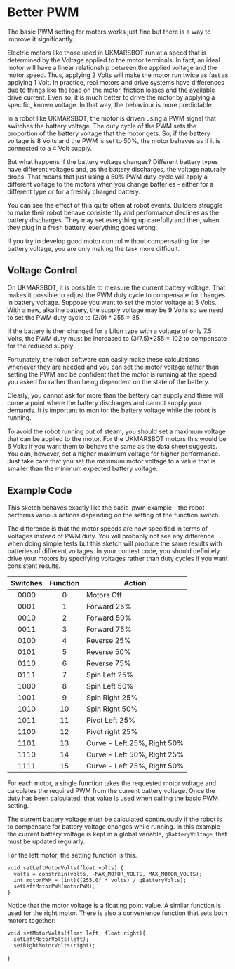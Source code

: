 # Better PWM

The basic PWM setting for motors works just fine but there is a way to improve it significantly.

Electric motors like those used in UKMARSBOT run at a speed that is determined by the Voltage applied to the motor terminals. In fact, an ideal motor will have a linear relationship between the applied voltage and the motor speed. Thus, applying 2 Volts will make the motor run twice as fast as applying 1 Volt. In practice, real motors and drive systems have differences due to things like the load on the motor, friction losses and the available drive current. Even so, it is much better to drive the motor by applying a specific, known voltage. In that way, the behaviour is more predictable.

In a robot like UKMARSBOT, the motor is driven using a PWM signal that switches the battery voltage. The duty cycle of the PWM sets the proportion of the battery voltage that the motor gets. So, if the battery voltage is 8 Volts and the PWM is set to 50%, the motor behaves as if it is connected to a 4 Volt supply.

But what happens if the battery voltage changes? Different battery types have different voltages and, as the battery discharges, the voltage naturally drops. That means that just using a 50% PWM duty cycle will apply a different voltage to the motors when you change batteries - either for a different type or for a freshly charged battery.

You can see the effect of this quite often at robot events. Builders struggle to make their robot behave consistently and performance declines as the battery discharges. They may set everything up carefully and then, when they plug in a fresh battery, everything goes wrong.

If you try to develop good motor control without compensating for the battery voltage, you are only making the task more difficult.

## Voltage Control

On UKMARSBOT, it is possible to measure the current battery voltage. That makes it possible to adjust the PWM duty cycle to compensate for changes in battery voltage. Suppose you want to set the motor voltage at 3 Volts. With a new, alkaline battery, the supply voltage may be 9 Volts so we need to set the PWM duty cycle to (3/9) * 255 = 85.

If the battery is then changed for a LiIon type with a voltage of only 7.5 Volts, the PWM duty must be increased to (3/7.5)*255 = 102  to compensate for the reduced supply.

Fortunately, the robot software can easily make these calculations whenever they are needed and you can set the motor voltage rather than setting the PWM and be confident that the motor is running at the speed you asked for rather than being dependent on the state of the battery.

Clearly, you cannot ask for more than the battery can supply and there will come a point where the battery discharges and cannot supply your demands. It is important to monitor the battery voltage while the robot is running.

To avoid the robot running out of steam, you should set a maximum voltage that can be applied to the motor. For the UKMARSBOT motors this would be 6 Volts if you want them to behave the same as the data sheet suggests. You can, however, set a higher maximum voltage for higher performance. Just take care that you set the maximum motor voltage to a value that is smaller than the minimum expected battery voltage.

## Example Code

This sketch behaves exactly like the basic-pwm example - the robot performs various actions depending on the setting of the function switch.

The difference is that the motor speeds are now specified in terms of Voltages instead of PWM duty. You will probably not see any difference when doing simple tests but this sketch will produce the same results with batteries of different voltages. In your contest code, you should definitely drive your motors by specifying voltages rather than duty cycles if you want consistent results.


|Switches|Function| Action                              |
|:------:|:------:|-------------------------------------|
|  0000  |    0   | Motors Off                          |
|  0001  |    1   | Forward 25%                         |
|  0010  |    2   | Forward 50%                         |
|  0011  |    3   | Forward 75%                         |
|  0100  |    4   | Reverse 25%                         |
|  0101  |    5   | Reverse 50%                         |
|  0110  |    6   | Reverse 75%                         |
|  0111  |    7   | Spin Left 25%                       |
|  1000  |    8   | Spin Left 50%                       |
|  1001  |    9   | Spin Right 25%                      |
|  1010  |   10   | Spin Right 50%                      |
|  1011  |   11   | Pivot Left 25%                      |
|  1100  |   12   | Pivot right 25%                     |
|  1101  |   13   | Curve - Left 25%, Right 50%         |
|  1110  |   14   | Curve - Left 50%, Right 25%         |
|  1111  |   15   | Curve - Left 75%, Right 50%         |


For each motor, a single function takes the requested motor voltage and calculates the required PWM from the current battery voltage. Once the duty has been calculated, that value is used when calling the basic PWM setting.

The current battery voltage must be calculated continuously if the robot is to compensate for battery voltage changes while running. In this example the current battery voltage is kept in a global variable, ```gBatteryVoltage```, that must be updated regularly.

For the left motor, the setting function is this.

    void setLeftMotorVolts(float volts) {
      volts = constrain(volts, -MAX_MOTOR_VOLTS, MAX_MOTOR_VOLTS);
      int motorPWM = (int)((255.0f * volts) / gBatteryVolts);
      setLeftMotorPWM(motorPWM);
    }

Notice that the motor voltage is a floating point value. A similar function is used for the right motor. There is also a convenience function that sets both motors together:

    void setMotorVolts(float left, float right){
      setLeftMotorVolts(left);
      setRightMotorVolts(right);
   }

